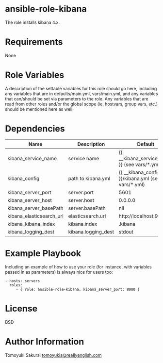 # ansible-role-kibana

The role installs kibana 4.x.

# Requirements

None

# Role Variables

A description of the settable variables for this role should go here, including any variables that are in defaults/main.yml, vars/main.yml, and any variables that can/should be set via parameters to the role. Any variables that are read from other roles and/or the global scope (ie. hostvars, group vars, etc.) should be mentioned here as well.

# Dependencies

| Name | Description | Default|
|------|-------------|--------|
| kibana\_service\_name      | service name | {{ \_\_kibana\_service\_name }} (see vars/\*.yml) |
| kibana\_config             | path to kibana.yml | {{ \_\_kibana\_config\_dir }}/kibana.yml (see vars/\*.yml) |
| kibana\_server\_port       | server.port | 5601 |
| kibana\_server\_host       | server.host | 0.0.0.0 |
| kibana\_server\_basePath   | server.basePath | nil |
| kibana\_elasticsearch\_url | elasticsearch.url | http://localhost:9200 |
| kibana\_kibana\_index      | kibana.index | .kibana |
| kibana\_logging\_dest      | kibana.logging\_dest | stdout |

# Example Playbook

Including an example of how to use your role (for instance, with variables passed in as parameters) is always nice for users too:

    - hosts: servers
      roles:
         - { role: ansible-role-kibana, kibana_server_port: 8080 }

# License

BSD

# Author Information

Tomoyuki Sakurai <tomoyukis@reallyenglish.com>
